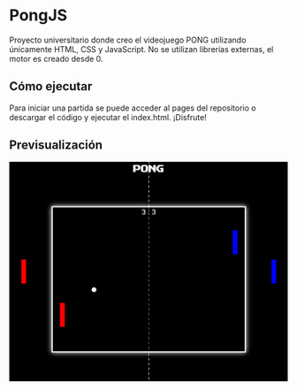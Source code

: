 # PongJS

Proyecto universitario donde creo el videojuego PONG utilizando únicamente HTML, CSS y JavaScript. No se utilizan librerías externas, el motor es creado desde 0.

## Cómo ejecutar

Para iniciar una partida se puede acceder al pages del repositorio o descargar el código y ejecutar el index.html. ¡Disfrute!

## Previsualización

![Captura del juego](img/PongScreenshot.png)
